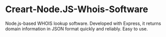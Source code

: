 # Creart-Node.JS-Whois-Software
Node.js-based WHOIS lookup software. Developed with Express, it returns domain information in JSON format quickly and reliably. Easy to use.
